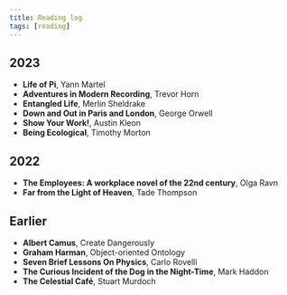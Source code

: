 ```yaml
---
title: Reading log
tags: [reading]
---
```


## 2023

- **Life of Pi**, Yann Martel
- **Adventures in Modern Recording**, Trevor Horn
- **Entangled Life**, Merlin Sheldrake
- **Down and Out in Paris and London**, George Orwell
- **Show Your Work!**, Austin Kleon
- **Being Ecological**, Timothy Morton

## 2022

- **The Employees: A workplace novel of the 22nd century**, Olga Ravn
- **Far from the Light of Heaven**, Tade Thompson

## Earlier

- **Albert Camus**, Create Dangerously
- **Graham Harman**, Object-oriented Ontology
- **Seven Brief Lessons On Physics**, Carlo Rovelli
- **The Curious Incident of the Dog in the Night-Time**, Mark Haddon
- **The Celestial Café**, Stuart Murdoch
